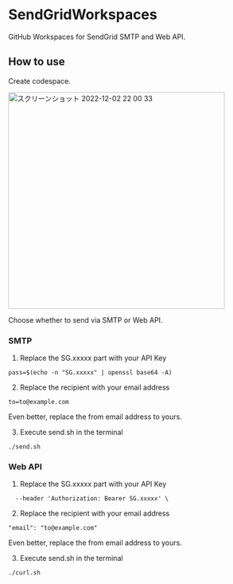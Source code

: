 # SendGridWorkspaces
GitHub Workspaces for SendGrid SMTP and Web API.

## How to use

Create codespace.

<img width="435" alt="スクリーンショット 2022-12-02 22 00 33" src="https://user-images.githubusercontent.com/5179168/205375541-dcc0ba62-b63d-4fa6-bb66-672168526723.png">

Choose whether to send via SMTP or Web API.

### SMTP

1. Replace the SG.xxxxx part with your API Key

```
pass=$(echo -n "SG.xxxxx" | openssl base64 -A)
```

2. Replace the recipient with your email address

```
to=to@example.com
```

Even better, replace the from email address to yours.

3. Execute send.sh in the terminal

```
./send.sh
```

### Web API

1. Replace the SG.xxxxx part with your API Key

```
  --header 'Authorization: Bearer SG.xxxxx' \
```

2. Replace the recipient with your email address

```
"email": "to@example.com"
```

Even better, replace the from email address to yours.

3. Execute send.sh in the terminal

```
./curl.sh
```
